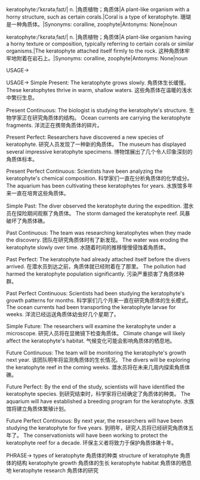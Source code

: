 keratophyte:/ˈkɛrətəˌfaɪt/| n. |角质植物；角质体|A plant-like organism with a horny structure, such as certain corals.|Coral is a type of keratophyte. 珊瑚是一种角质体。|Synonyms:  coralline, zoophyte|Antonyms: None|noun

keratophyte:/ˈkɛrətəˌfaɪt/| n. |角质植物；角质体|A plant-like organism having a horny texture or composition, typically referring to certain corals or similar organisms.|The keratophyte attached itself firmly to the rock.  这种角质体牢牢地附着在岩石上。|Synonyms:  coralline, zoophyte|Antonyms: None|noun


USAGE->

USAGE->
Simple Present:
The keratophyte grows slowly. 角质体生长缓慢。
These keratophytes thrive in warm, shallow waters.  这些角质体在温暖的浅水中繁衍生息。

Present Continuous:
The biologist is studying the keratophyte's structure. 生物学家正在研究角质体的结构。
Ocean currents are carrying the keratophyte fragments. 洋流正在携带角质体的碎片。

Present Perfect:
Researchers have discovered a new species of keratophyte. 研究人员发现了一种新的角质体。
The museum has displayed several impressive keratophyte specimens. 博物馆展出了几个令人印象深刻的角质体标本。

Present Perfect Continuous:
Scientists have been analyzing the keratophyte's chemical composition. 科学家们一直在分析角质体的化学成分。
The aquarium has been cultivating these keratophytes for years.  水族馆多年来一直在培育这些角质体。

Simple Past:
The diver observed the keratophyte during the expedition. 潜水员在探险期间观察了角质体。
The storm damaged the keratophyte reef.  风暴破坏了角质体礁。

Past Continuous:
The team was researching keratophytes when they made the discovery.  团队在研究角质体时有了新发现。
The water was eroding the keratophyte slowly over time. 水随着时间的推移慢慢侵蚀着角质体。

Past Perfect:
The keratophyte had already attached itself before the divers arrived. 在潜水员到达之前，角质体就已经附着在了那里。
The pollution had harmed the keratophyte population significantly. 污染严重损害了角质体种群。

Past Perfect Continuous:
Scientists had been studying the keratophyte's growth patterns for months. 科学家们几个月来一直在研究角质体的生长模式。
The ocean currents had been transporting the keratophyte larvae for weeks.  洋流已经运送角质体幼虫好几个星期了。

Simple Future:
The researchers will examine the keratophyte under a microscope. 研究人员将在显微镜下检查角质体。
Climate change will likely affect the keratophyte's habitat. 气候变化可能会影响角质体的栖息地。

Future Continuous:
The team will be monitoring the keratophyte's growth next year. 该团队明年将监测角质体的生长情况。
The divers will be exploring the keratophyte reef in the coming weeks. 潜水员将在未来几周内探索角质体礁。

Future Perfect:
By the end of the study, scientists will have identified the keratophyte species. 到研究结束时，科学家将已经确定了角质体的种类。
The aquarium will have established a breeding program for the keratophyte. 水族馆将建立角质体繁殖计划。

Future Perfect Continuous:
By next year, the researchers will have been studying the keratophyte for five years. 到明年，研究人员将已经研究角质体五年了。
The conservationists will have been working to protect the keratophyte reef for a decade.  环保主义者将致力于保护角质体礁十年。



PHRASE->
types of keratophyte 角质体的种类
structure of keratophyte 角质体的结构
keratophyte growth 角质体的生长
keratophyte habitat 角质体的栖息地
keratophyte research 角质体的研究
